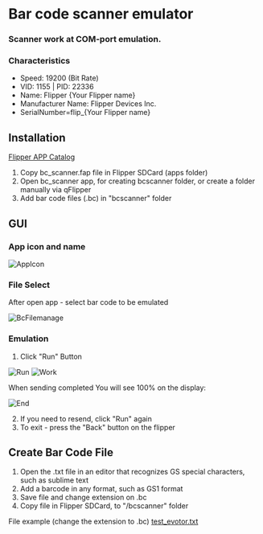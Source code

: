 # Bar code scanner emulator
### Scanner work at COM-port emulation. 
### Characteristics
* Speed: 19200 (Bit Rate)
* VID: 1155 | PID: 22336
* Name: Flipper {Your Flipper name}
* Manufacturer Name: Flipper Devices Inc.
* SerialNumber=flip_{Your Flipper name}

## Installation
[Flipper APP Catalog](https://lab.flipper.net/apps/bc_scanner)

1. Copy bc_scanner.fap file in Flipper SDCard (apps folder)
2. Open bc_scanner app, for creating bcscanner folder, or create a folder manually via qFlipper 
3. Add bar code files (.bc) in "bcscanner" folder

## GUI
### App icon and name
![AppIcon](https://github.com/polarikus/flipper-zero_bc_scanner_emulator/assets/59930161/6800cb98-0cf7-4e97-ba0e-2c870c7b5d9b)
### File Select
After open app - select bar code to be emulated

![BcFilemanage](https://github.com/polarikus/flipper-zero_bc_scanner_emulator/assets/59930161/93f5289f-1847-4b45-9684-ac2f99a27a88)
### Emulation
1. Click "Run" Button

![Run](https://user-images.githubusercontent.com/59930161/214501072-33a32970-7f1c-4f3b-b6f0-39bb4f2201ce.png)
![Work](https://user-images.githubusercontent.com/59930161/214501068-ad11e74f-b501-408b-939b-8d2d7748e542.png)

When sending completed You will see 100% on the display:

![End](https://user-images.githubusercontent.com/59930161/214501074-f567af0c-16d3-4287-81e6-a96ebb6a57f2.png)

2. If you need to resend, click "Run" again 
3. To exit - press the "Back" button on the flipper

## Create Bar Code File
1. Open the .txt file in an editor that recognizes GS special characters, such as sublime text
2. Add a barcode in any format, such as GS1 format
3. Save file and change extension on .bc
4. Copy file in Flipper SDCard, to "/bcscanner" folder

File example (change the extension to .bc) [test_evotor.txt](https://github.com/polarikus/flipper-zero_bc_scanner_emulator/files/14998160/test_evotor.txt)
